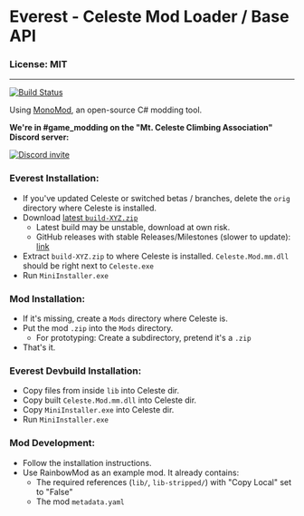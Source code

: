 # Everest - Celeste Mod Loader / Base API

### License: MIT

----

[![Build Status](https://travis-ci.org/EverestAPI/Everest.svg?branch=master)](https://travis-ci.org/EverestAPI/Everest)

Using [MonoMod](https://github.com/0x0ade/MonoMod), an open-source C# modding tool.

**We're in #game_modding on the "Mt. Celeste Climbing Association" Discord server:**

[![Discord invite](github/invite.png)](https://discord.gg/6qjaePQ)

### Everest Installation:
- If you've updated Celeste or switched betas / branches, delete the `orig` directory where Celeste is installed.
- Download [latest `build-XYZ.zip`](https://ams3.digitaloceanspaces.com/lollyde/index.html)
    - Latest build may be unstable, download at own risk.
    - GitHub releases with stable Releases/Milestones (slower to update): [link](https://github.com/EverestAPI/Everest/releases)
- Extract `build-XYZ.zip` to where Celeste is installed. `Celeste.Mod.mm.dll` should be right next to `Celeste.exe`
- Run `MiniInstaller.exe`

### Mod Installation:
- If it's missing, create a `Mods` directory where Celeste is.
- Put the mod `.zip` into the `Mods` directory.
    - For prototyping: Create a subdirectory, pretend it's a `.zip`
- That's it.

### Everest Devbuild Installation:
- Copy files from inside `lib` into Celeste dir.
- Copy built `Celeste.Mod.mm.dll` into Celeste dir.
- Copy `MiniInstaller.exe` into Celeste dir.
- Run `MiniInstaller.exe`

### Mod Development:
- Follow the installation instructions.
- Use RainbowMod as an example mod. It already contains:
    - The required references (`lib/`, `lib-stripped/`) with "Copy Local" set to "False"
    - The mod `metadata.yaml`
